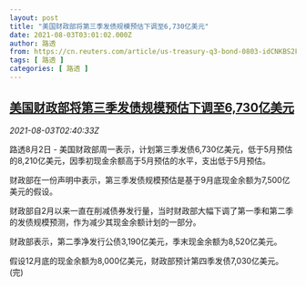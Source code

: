 ```yaml
---
layout: post
title: "美国财政部将第三季发债规模预估下调至6,730亿美元"
date: 2021-08-03T03:01:02.000Z
author: 路透
from: https://cn.reuters.com/article/us-treasury-q3-bond-0803-idCNKBS2F406V
tags: [ 路透 ]
categories: [ 路透 ]
---
```

<!--1627959662000-->
[美国财政部将第三季发债规模预估下调至6,730亿美元](https://cn.reuters.com/article/us-treasury-q3-bond-0803-idCNKBS2F406V)
------

<div>
<div><i>2021-08-03T02:40:33Z</i></div><p>路透8月2日 - 美国财政部周一表示，计划第三季发债6,730亿美元，低于5月预估的8,210亿美元，因季初现金余额高于5月预估的水平，支出低于5月预估。</p><p>财政部在一份声明中表示，第三季发债规模预估是基于9月底现金余额为7,500亿美元的假设。</p><p>财政部自2月以来一直在削减债券发行量，当时财政部大幅下调了第一季和第二季的发债规模预测，作为减少其现金余额计划的一部分。</p><p>财政部表示，第二季净发行公债3,190亿美元，季末现金余额为8,520亿美元。</p><p>假设12月底的现金余额为8,000亿美元，财政部预计第四季发债7,030亿美元。(完)</p>
</div>

